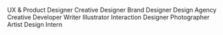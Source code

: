 UX & Product Designer
Creative Designer
Brand Designer
Design Agency
Creative Developer
Writer
Illustrator
Interaction Designer
Photographer
Artist
Design Intern